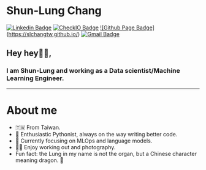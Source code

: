 # Shun-Lung Chang

[![Linkedin Badge](https://img.shields.io/badge/-ShunLungChang-blue?style=flat-square&logo=Linkedin&logoColor=white&link=https://www.linkedin.com/in/slchang/)](https://www.linkedin.com/in/slchang/) [![CheckIO Badge](https://img.shields.io/badge/-ShunLungChang-FFA500?style=flat-square&logo=CheckIO&logoColor=white&link=https://py.checkio.org/user/slchangtw/)](https://py.checkio.org/user/slchangtw/) [![Github Page Badge]](https://img.shields.io/badge/GitHub%20Pages-222222?style=for-the-badge&logo=GitHub%20Pages&logoColor=white)(https://slchangtw.github.io/) [![Gmail Badge](https://img.shields.io/badge/-ShunLungChang-c14438?style=flat-square&logo=Gmail&logoColor=white&link=mailto:shunlung.chang@gmail.com)](mailto:shunlung.chang@gmail.com) 

## Hey hey👋🏻, 

### I am Shun-Lung and working as a Data scientist/Machine Learning Engineer.
---

# About me

- 🇹🇼 From Taiwan.
- 🐍 Enthusiastic Pythonist, always on the way writing better code.
- 🔬 Currently focusing on MLOps and language models.
- 💪🏼 Enjoy working out and photography.
- Fun fact: the Lung in my name is not the organ, but a Chinese character meaning dragon. 🐉

